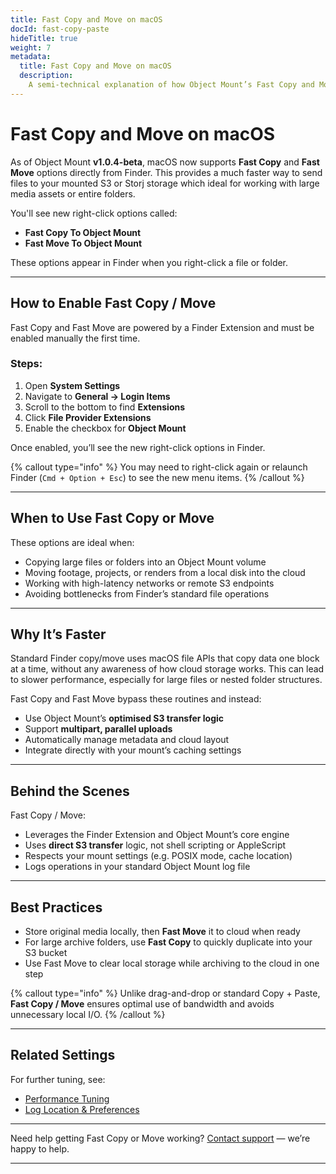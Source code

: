 ```yaml
---
title: Fast Copy and Move on macOS
docId: fast-copy-paste
hideTitle: true
weight: 7
metadata:
  title: Fast Copy and Move on macOS
  description:
    A semi-technical explanation of how Object Mount’s Fast Copy and Move Finder integration works on macOS.
---
```


# Fast Copy and Move on macOS

As of Object Mount **v1.0.4-beta**, macOS now supports **Fast Copy** and **Fast Move** options directly from Finder. This provides a much faster way to send files to your mounted S3 or Storj storage which ideal for working with large media assets or entire folders.

You'll see new right-click options called:

- **Fast Copy To Object Mount**
- **Fast Move To Object Mount**

These options appear in Finder when you right-click a file or folder.

---

## How to Enable Fast Copy / Move

Fast Copy and Fast Move are powered by a Finder Extension and must be enabled manually the first time.

### Steps:

1. Open **System Settings**  
2. Navigate to **General → Login Items**  
3. Scroll to the bottom to find **Extensions**  
4. Click **File Provider Extensions**  
5. Enable the checkbox for **Object Mount**

Once enabled, you’ll see the new right-click options in Finder.

{% callout type="info" %}
You may need to right-click again or relaunch Finder (`Cmd + Option + Esc`) to see the new menu items.
{% /callout %}

---

## When to Use Fast Copy or Move

These options are ideal when:

- Copying large files or folders into an Object Mount volume  
- Moving footage, projects, or renders from a local disk into the cloud  
- Working with high-latency networks or remote S3 endpoints  
- Avoiding bottlenecks from Finder’s standard file operations

---

## Why It’s Faster

Standard Finder copy/move uses macOS file APIs that copy data one block at a time, without any awareness of how cloud storage works. This can lead to slower performance, especially for large files or nested folder structures.

Fast Copy and Fast Move bypass these routines and instead:

- Use Object Mount’s **optimised S3 transfer logic**  
- Support **multipart, parallel uploads**  
- Automatically manage metadata and cloud layout  
- Integrate directly with your mount’s caching settings

---

## Behind the Scenes

Fast Copy / Move:

- Leverages the Finder Extension and Object Mount’s core engine  
- Uses **direct S3 transfer** logic, not shell scripting or AppleScript  
- Respects your mount settings (e.g. POSIX mode, cache location)  
- Logs operations in your standard Object Mount log file

---

## Best Practices

- Store original media locally, then **Fast Move** it to cloud when ready  
- For large archive folders, use **Fast Copy** to quickly duplicate into your S3 bucket  
- Use Fast Move to clear local storage while archiving to the cloud in one step

{% callout type="info" %}
Unlike drag-and-drop or standard Copy + Paste, **Fast Copy / Move** ensures optimal use of bandwidth and avoids unnecessary local I/O.
{% /callout %}

---

## Related Settings

For further tuning, see:  
- [Performance Tuning](../faq/tuning/)
- [Log Location & Preferences](../macos/user-guides/page.md)

---

Need help getting Fast Copy or Move working? [Contact support](https://supportdcs.storj.io/hc/en-us/requests/new) — we’re happy to help.

---
